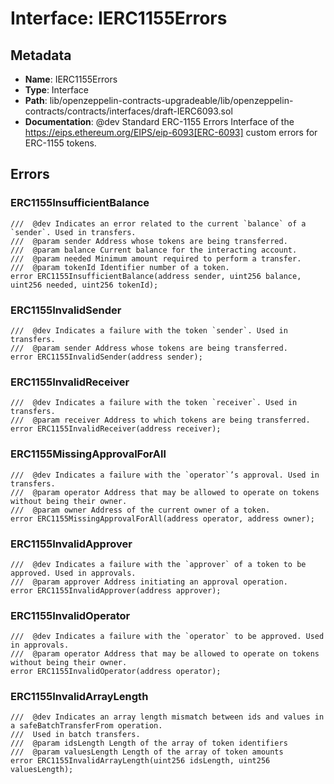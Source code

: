# Interface: IERC1155Errors

## Metadata

- **Name**: IERC1155Errors
- **Type**: Interface
- **Path**: lib/openzeppelin-contracts-upgradeable/lib/openzeppelin-contracts/contracts/interfaces/draft-IERC6093.sol
- **Documentation**:  @dev Standard ERC-1155 Errors
   Interface of the https://eips.ethereum.org/EIPS/eip-6093[ERC-6093] custom errors for ERC-1155 tokens.

## Errors

### ERC1155InsufficientBalance

```solidity
///  @dev Indicates an error related to the current `balance` of a `sender`. Used in transfers.
///  @param sender Address whose tokens are being transferred.
///  @param balance Current balance for the interacting account.
///  @param needed Minimum amount required to perform a transfer.
///  @param tokenId Identifier number of a token.
error ERC1155InsufficientBalance(address sender, uint256 balance, uint256 needed, uint256 tokenId);
```

### ERC1155InvalidSender

```solidity
///  @dev Indicates a failure with the token `sender`. Used in transfers.
///  @param sender Address whose tokens are being transferred.
error ERC1155InvalidSender(address sender);
```

### ERC1155InvalidReceiver

```solidity
///  @dev Indicates a failure with the token `receiver`. Used in transfers.
///  @param receiver Address to which tokens are being transferred.
error ERC1155InvalidReceiver(address receiver);
```

### ERC1155MissingApprovalForAll

```solidity
///  @dev Indicates a failure with the `operator`’s approval. Used in transfers.
///  @param operator Address that may be allowed to operate on tokens without being their owner.
///  @param owner Address of the current owner of a token.
error ERC1155MissingApprovalForAll(address operator, address owner);
```

### ERC1155InvalidApprover

```solidity
///  @dev Indicates a failure with the `approver` of a token to be approved. Used in approvals.
///  @param approver Address initiating an approval operation.
error ERC1155InvalidApprover(address approver);
```

### ERC1155InvalidOperator

```solidity
///  @dev Indicates a failure with the `operator` to be approved. Used in approvals.
///  @param operator Address that may be allowed to operate on tokens without being their owner.
error ERC1155InvalidOperator(address operator);
```

### ERC1155InvalidArrayLength

```solidity
///  @dev Indicates an array length mismatch between ids and values in a safeBatchTransferFrom operation.
///  Used in batch transfers.
///  @param idsLength Length of the array of token identifiers
///  @param valuesLength Length of the array of token amounts
error ERC1155InvalidArrayLength(uint256 idsLength, uint256 valuesLength);
```
